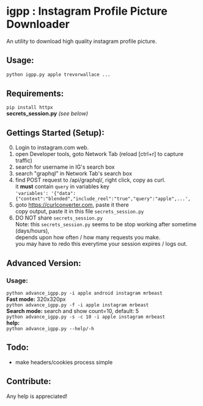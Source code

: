 # igpp : Instagram Profile Picture Downloader  
An utility to download high quality instagram profile picture.  

## Usage:
```bash
python igpp.py apple trevorwallace ... 
```

## Requirements:  
`pip install httpx`  
**secrets_session.py** *(see below)*


## Gettings Started (Setup):  
0. Login to instagram.com web.  
1. open Developer tools, goto Network Tab (reload [ctrl+r] to capture traffic)  
2. search for username in IG's search box  
3. search "graphql" in Network Tab's search box  
4. find POST request to /api/graphql/, right click, copy as curl.  
it **must** contain `query` in variables key  
`'variables': '{"data":{"context":"blended","include_reel":"true","query":"apple",...',`   
5. goto https://curlconverter.com, paste it there     
copy output, paste it in this file `secrets_session.py`  
6. DO NOT share `secrets_session.py`   
Note: this `secrets_session.py` seems to be stop working after sometime (days/hours),  
  depends upon how often / how many requests you make.  
  you may have to redo this everytime your session expires / logs out.  


## Advanced Version:  
### Usage:  
  `python advance_igpp.py -i apple android instagram mrbeast`   
**Fast mode:** 320x320px   
  `python advance_igpp.py -f -i apple instagram mrbeast`  
**Search mode:** search and show count=10, default: 5  
  `python advance_igpp.py -s -c 10 -i apple instagram mrbeast`  
**help:**  
  `python advance_igpp.py --help/-h`  


## Todo:  
- make headers/cookies process simple   
	
## Contribute:
Any help is appreciated!